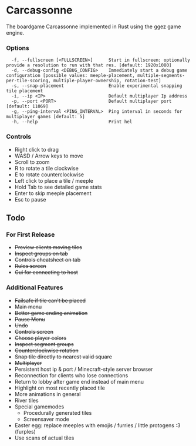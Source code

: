 # Carcassonne

The boardgame Carcassonne implemented in Rust using the ggez game engine.

### Options

```
  -f, --fullscreen [<FULLSCREEN>]      Start in fullscreen; optionally provide a resolution to run with that res. [default: 1920x1080]
  -d, --debug-config <DEBUG_CONFIG>    Immediately start a debug game configuration [possible values: meeple-placement, multiple-segments-per-tile-scoring, multiple-player-ownership, rotation-test]
  -s, --snap-placement                 Enable experimental snapping tile placement
  -i, --ip <IP>                        Default multiplayer Ip address
  -p, --port <PORT>                    Default multiplayer port [default: 11069]
  -g, --ping-interval <PING_INTERVAL>  Ping interval in seconds for multiplayer games [default: 5]
  -h, --help                           Print hel
```

### Controls

* Right click to drag
* WASD / Arrow keys to move
* Scroll to zoom
* R to rotate a tile clockwise
* E to rotate counterclockwise
* Left click to place a tile / meeple
* Hold Tab to see detailed game stats
* Enter to skip meeple placement
* Esc to pause

## Todo

### For First Release

* ~~Preview clients moving tiles~~
* ~~Inspect groups on tab~~
* ~~Controls cheatsheet on tab~~
* ~~Rules screen~~
* ~~Gui for connecting to host~~

### Additional Features

* ~~Failsafe if tile can't be placed~~
* ~~Main menu~~
* ~~Better game ending animation~~
* ~~Pause Menu~~
* ~~Undo~~
* ~~Controls screen~~
* ~~Choose player colors~~
* ~~Inspect segment groups~~
* ~~Counterclockwise rotation~~
* ~~Snap tile directly to nearest valid square~~
* ~~Multiplayer~~
* Persistent host ip & port / Minecraft-style server browser
* Reconnection for clients who lose connections
* Return to lobby after game end instead of main menu
* Highlight on most recently placed tile
* More animations in general
* River tiles
* Special gamemodes
  * Procedurally generated tiles
  * Screensaver mode
* Easter egg: replace meeples with emojis / furries / little protogens :3 (furples)
* Use scans of actual tiles
